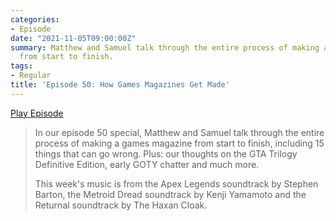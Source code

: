 ```yaml
---
categories:
- Episode
date: "2021-11-05T09:00:00Z"
summary: Matthew and Samuel talk through the entire process of making a games magazine
  from start to finish.
tags:
- Regular
title: 'Episode 50: How Games Magazines Get Made'
---
```


[Play Episode](https://shows.acast.com/the-back-page-a-video-games-podcast/episodes/6249ec71be92a6001320e9a8)
> In our episode 50 special, Matthew and Samuel talk through the entire process of making a games magazine from start to finish, including 15 things that can go wrong. Plus: our thoughts on the GTA Trilogy Definitive Edition, early GOTY chatter and much more.
>
> This week's music is from the Apex Legends soundtrack by Stephen Barton, the Metroid Dread soundtrack by Kenji Yamamoto and the Returnal soundtrack by The Haxan Cloak.
